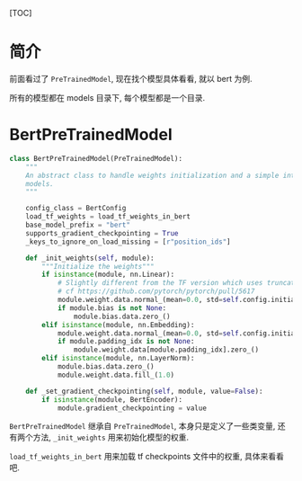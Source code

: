 [TOC]

# 简介

前面看过了 `PreTrainedModel`, 现在找个模型具体看看, 就以 bert 为例.

所有的模型都在 models 目录下, 每个模型都是一个目录.

# BertPreTrainedModel

```python
class BertPreTrainedModel(PreTrainedModel):
    """
    An abstract class to handle weights initialization and a simple interface for downloading and loading pretrained
    models.
    """

    config_class = BertConfig
    load_tf_weights = load_tf_weights_in_bert
    base_model_prefix = "bert"
    supports_gradient_checkpointing = True
    _keys_to_ignore_on_load_missing = [r"position_ids"]

    def _init_weights(self, module):
        """Initialize the weights"""
        if isinstance(module, nn.Linear):
            # Slightly different from the TF version which uses truncated_normal for initialization
            # cf https://github.com/pytorch/pytorch/pull/5617
            module.weight.data.normal_(mean=0.0, std=self.config.initializer_range)
            if module.bias is not None:
                module.bias.data.zero_()
        elif isinstance(module, nn.Embedding):
            module.weight.data.normal_(mean=0.0, std=self.config.initializer_range)
            if module.padding_idx is not None:
                module.weight.data[module.padding_idx].zero_()
        elif isinstance(module, nn.LayerNorm):
            module.bias.data.zero_()
            module.weight.data.fill_(1.0)

    def _set_gradient_checkpointing(self, module, value=False):
        if isinstance(module, BertEncoder):
            module.gradient_checkpointing = value
```

`BertPreTrainedModel` 继承自 `PreTrainedModel`, 本身只是定义了一些类变量, 还有两个方法, `_init_weights` 用来初始化模型的权重.

`load_tf_weights_in_bert` 用来加载 tf checkpoints 文件中的权重, 具体来看看吧.
